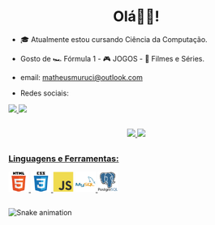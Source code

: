 <h1 align="center"> Olá👋🏻!</h1>

  
  - 🎓 Atualmente estou cursando Ciência da Computação.

  - Gosto de 🏎 Fórmula 1 - 🎮 JOGOS - 🎥 Filmes e Séries.

  - email: matheusmuruci@outlook.com

  - Redes sociais:
   <div> 
     <a href="https://www.instagram.com/matheusmuruc1/"> <img src="https://img.shields.io/badge/-Instagram-%23E4405F?style=for-the-badge&logo=instagram&logoColor=white"</a>
     <a href="https://www.linkedin.com/in/matheus-muruci-32a645232/" target="_blank"><img src="https://img.shields.io/badge/-LinkedIn-%230077B5?style=for-the-badge&logo=linkedin&logoColor=white" target="_blank"></a>
   </div>
   
  ##
  
  <div align="center"> 
   <a href="https://github.com/Matheusmslopes"> 
   <img height="160em" src="https://github-readme-stats.vercel.app/api?username=Matheusmslopes&show_icons=true&theme=merko&include_all_commits=true&count_private=true"/> 
   <img height="160em" src="https://github-readme-stats.vercel.app/api/top-langs/?username=Matheusmslopes&layout=compact&langs_count=7&theme=merko"/> 
  </div> 

  ##
  <h3 align="left">Linguagens e Ferramentas:</h3>
<p align="left"> <a href="https://www.w3.org/html/" target="_blank" rel="noreferrer"> <img src="https://raw.githubusercontent.com/devicons/devicon/master/icons/html5/html5-original-wordmark.svg" alt="html5" width="40" height="40"/> </a> <a href="https://www.w3schools.com/css/" target="_blank" rel="noreferrer"> <img src="https://raw.githubusercontent.com/devicons/devicon/master/icons/css3/css3-original-wordmark.svg" alt="css3" width="40" height="40"/> </a><a href="https://developer.mozilla.org/en-US/docs/Web/JavaScript" target="_blank" rel="noreferrer"> <img src="https://raw.githubusercontent.com/devicons/devicon/master/icons/javascript/javascript-original.svg" alt="javascript" width="40" height="40"/></a> <a href="https://www.mysql.com/" target="_blank" rel="noreferrer"> <img src="https://raw.githubusercontent.com/devicons/devicon/master/icons/mysql/mysql-original-wordmark.svg" alt="mysql" width="40" height="40"/> </a> <a href="https://www.postgresql.org" target="_blank" rel="noreferrer"> <img src="https://raw.githubusercontent.com/devicons/devicon/master/icons/postgresql/postgresql-original-wordmark.svg" alt="postgresql" width="40" height="40"/> </a>  </p>
 
 ## 
    
![Snake animation](https://github.com/Matheusmslopes/Matheusmslopes/blob/output/github-contribution-grid-snake.svg) 

   

  

